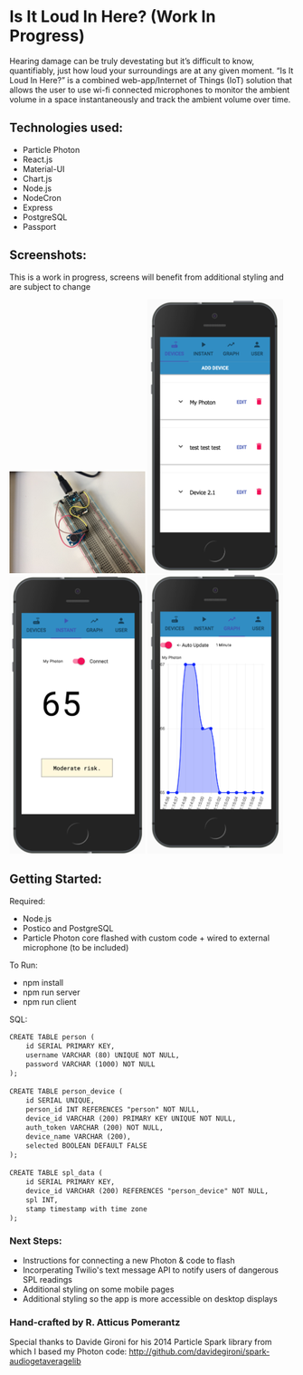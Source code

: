 # Is It Loud In Here? (Work In Progress)

Hearing damage can be truly devestating but it’s difficult to know, quantifiably, just how loud your surroundings are at any given moment. “Is It Loud In Here?” is a combined web-app/Internet of Things (IoT) solution that allows the user to use wi-fi connected microphones to monitor the ambient volume in a space instantaneously and track the ambient volume over time. 


## Technologies used: 
- Particle Photon
- React.js
- Material-UI 
- Chart.js 
- Node.js 
- NodeCron 
- Express
- PostgreSQL
- Passport

## Screenshots: 
This is a work in progress, screens will benefit from  additional styling and are subject to change

<img src="documentation/images/microphone.JPG" width ="240" alt="The Device">
<img src="documentation/images/devices_screen2.png" width ="240" alt="Devices Screen">
<img src="documentation/images/instant_screen2.png" width ="240" alt="Instant View">
<img src="documentation/images/graph_screen2.png" width ="240" alt="Graph View">

## Getting Started: 

Required: 
- Node.js
- Postico and PostgreSQL
- Particle Photon core flashed with custom code + wired to external microphone (to be included) 

To Run: 
- npm install
- npm run server
- npm run client


SQL: 
```
CREATE TABLE person (
    id SERIAL PRIMARY KEY,
    username VARCHAR (80) UNIQUE NOT NULL,
    password VARCHAR (1000) NOT NULL
);

CREATE TABLE person_device (
	id SERIAL UNIQUE, 
	person_id INT REFERENCES "person" NOT NULL,
	device_id VARCHAR (200) PRIMARY KEY UNIQUE NOT NULL,
	auth_token VARCHAR (200) NOT NULL,
	device_name VARCHAR (200),
	selected BOOLEAN DEFAULT FALSE  
);

CREATE TABLE spl_data (
	id SERIAL PRIMARY KEY, 
	device_id VARCHAR (200) REFERENCES "person_device" NOT NULL,
	spl INT, 
	stamp timestamp with time zone
);

```

### Next Steps:
- Instructions for connecting a new Photon & code to flash
- Incorperating Twilio's text message API to notify users of dangerous SPL readings
- Additional styling on some mobile pages
- Additional styling so the app is more accessible on desktop displays



### Hand-crafted by R. Atticus Pomerantz

Special thanks to Davide Gironi for his 2014 Particle Spark library from which I based my Photon code: 
http://github.com/davidegironi/spark-audiogetaveragelib

